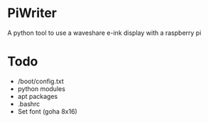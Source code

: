 # PiWriter

A python tool to use a waveshare e-ink display with a raspberry pi

# Todo

* /boot/config.txt
* python modules
* apt packages
* .bashrc
* Set font (goha 8x16)
